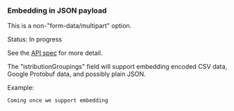 ### Embedding in JSON payload

This is a non-"form-data/multipart" option.

Status: In progress

See the [API spec](https://integrationservices.lyricfinancial.com/docs/vendor-api/) for more detail.

The "istributionGroupings" field will support embedding encoded CSV data, Google Protobuf data, and possibly plain JSON.

Example:

    Coming once we support embedding